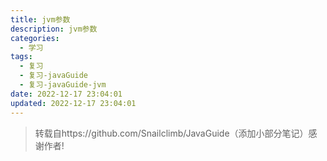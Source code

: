 ```yaml
---
title: jvm参数
description: jvm参数
categories:
  - 学习
tags:
  - 复习
  - 复习-javaGuide
  - 复习-javaGuide-jvm
date: 2022-12-17 23:04:01
updated: 2022-12-17 23:04:01
---
```


> 转载自https://github.com/Snailclimb/JavaGuide（添加小部分笔记）感谢作者!

